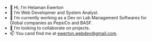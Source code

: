 - 👋 Hi, I’m Helaman Ewerton
- 👀 I’m Web Developmer and System Analyst.
- 🌱 I’m currently working as a Dev on Lab Management Softwares for Global companies as PepsiCo and BASF.
- 💞️ I’m looking to collaborate on projects.
- 📫 You cand find me at ewerton.webdev@gmail.com.

<!---
Hecris10/Hecris10 is a ✨ special ✨ repository because its `README.md` (this file) appears on your GitHub profile.
You can click the Preview link to take a look at your changes.
--->
